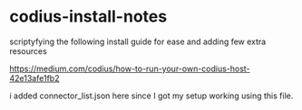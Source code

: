 # codius-install-notes

scriptyfying the following install guide for ease and adding few extra resources

https://medium.com/codius/how-to-run-your-own-codius-host-42e13afe1fb2

i added connector_list.json here since I got my setup working using this file.
